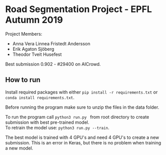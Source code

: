 # Road Segmentation Project - EPFL Autumn 2019

Project Members:
- Anna Vera Linnea Fristedt Andersson
- Erik Agaton Sjöberg
- Theodor Tveit Husefest

Best submission 0.902 - #29400 on AICrowd.

## How to run

Install required packages with either ```pip install -r requirements.txt``` or ```conda install requirements.txt```.

Before running the program make sure to unzip the files in the data folder.  

To run the program call ```python3 run.py ``` from root directory to create submission with best pre-trained model.  
To retrain the model use: ```python3 run.py --train```.

The best model is trained with 4 GPU's and need 4 GPU's to create a new submission. This is an error in Keras, but there is no problem when training a new model.
